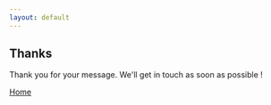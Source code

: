 ```yaml
---
layout: default
---
```


## Thanks

Thank you for your message. We'll get in touch as soon as possible !

[Home](./)
